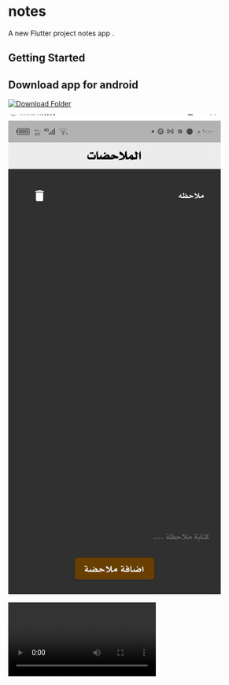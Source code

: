 # notes

A new Flutter project notes app .

## Getting Started



## Download app for android 
[![Download Folder](https://img.shields.io/badge/Download-App-blue.svg)](https://github.com/sajjad-salam/notes_app/blob/main/out/app-release.apk)

 
<img src="/assets/image/screen1.png" alt="">


<video src="assets/image/record.mp4"></video>
